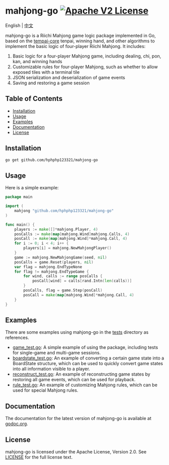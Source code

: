 # mahjong-go [![Apache V2 License](https://img.shields.io/badge/license-Apache%20V2-blue.svg)](LICENSE)

English | [中文](README-CN.md)

mahjong-go is a Riichi Mahjong game logic package implemented in Go, based on the [tempai-core](https://github.com/dnovikoff/tempai-core) tenpai, winning hand, and other algorithms to implement the basic logic of four-player Riichi Mahjong. It includes:
1. Basic logic for a four-player Mahjong game, including dealing, chi, pon, kan, and winning hands
2. Customizable rules for four-player Mahjong, such as whether to allow exposed tiles with a terminal tile
3. JSON serialization and deserialization of game events
4. Saving and restoring a game session

## Table of Contents
- [Installation](#installation)
- [Usage](#usage)
- [Examples](#examples)
- [Documentation](#documentation)
- [License](#license)

## Installation
```bash
go get github.com/hphphp123321/mahjong-go
```

## Usage
Here is a simple example:
```go
package main

import (
	mahjong "github.com/hphphp123321/mahjong-go"
)

func main() {
	players := make([]*mahjong.Player, 4)
	posCalls := make(map[mahjong.Wind]mahjong.Calls, 4)
	posCall := make(map[mahjong.Wind]*mahjong.Call, 4)
	for i := 0; i < 4; i++ {
		players[i] = mahjong.NewMahjongPlayer()
	}
	game := mahjong.NewMahjongGame(seed, nil)
	posCalls = game.Reset(players, nil)
	var flag = mahjong.EndTypeNone
	for flag != mahjong.EndTypeGame {
		for wind, calls := range posCalls {
			posCall[wind] = calls[rand.Intn(len(calls))]
		}
		posCalls, flag = game.Step(posCall)
		posCall = make(map[mahjong.Wind]*mahjong.Call, 4)
	}
}
```

## Examples
There are some examples using mahjong-go in the [tests](tests) directory as references.
- [game_test.go](tests/game_test.go): A simple example of using the package, including tests for single-game and multi-game sessions.
- [boardstate_test.go](tests/boardstate_test.go): An example of converting a certain game state into a BoardState structure, which can be used to quickly convert game states into all information visible to a player.
- [reconstruct_test.go](tests/reconstruct_test.go): An example of reconstructing game states by restoring all game events, which can be used for playback.
- [rule_test.go](tests/rule_test.go): An example of customizing Mahjong rules, which can be used for special Mahjong rules.

## Documentation
The documentation for the latest version of mahjong-go is available at [godoc.org](https://godoc.org/github.com/hphphp123321/mahjong-go).

## License
mahjong-go is licensed under the Apache License, Version 2.0. See [LICENSE](LICENSE) for the full license text.





